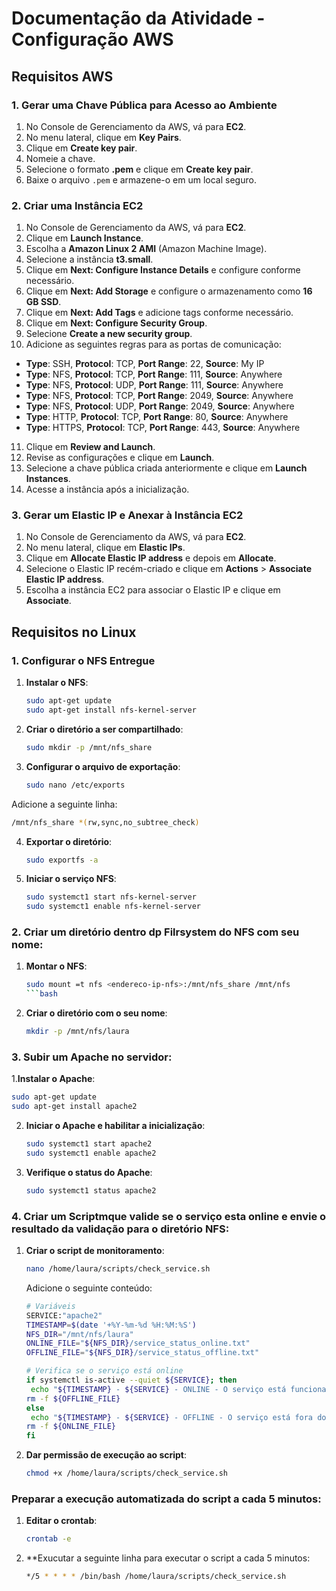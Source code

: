 # Documentação da Atividade - Configuração AWS

## Requisitos AWS

### 1. Gerar uma Chave Pública para Acesso ao Ambiente

1. No Console de Gerenciamento da AWS, vá para **EC2**.
2. No menu lateral, clique em **Key Pairs**.
3. Clique em **Create key pair**.
4. Nomeie a chave.
5. Selecione o formato **.pem** e clique em **Create key pair**.
6. Baixe o arquivo `.pem` e armazene-o em um local seguro.

### 2. Criar uma Instância EC2

1. No Console de Gerenciamento da AWS, vá para **EC2**.
2. Clique em **Launch Instance**.
3. Escolha a **Amazon Linux 2 AMI** (Amazon Machine Image).
4. Selecione a instância **t3.small**.
5. Clique em **Next: Configure Instance Details** e configure conforme necessário.
6. Clique em **Next: Add Storage** e configure o armazenamento como **16 GB SSD**.
7. Clique em **Next: Add Tags** e adicione tags conforme necessário.
8. Clique em **Next: Configure Security Group**.
9. Selecione **Create a new security group**.
10. Adicione as seguintes regras para as portas de comunicação:
   - **Type**: SSH, **Protocol**: TCP, **Port Range**: 22, **Source**: My IP
   - **Type**: NFS, **Protocol**: TCP, **Port Range**: 111, **Source**: Anywhere
   - **Type**: NFS, **Protocol**: UDP, **Port Range**: 111, **Source**: Anywhere
   - **Type**: NFS, **Protocol**: TCP, **Port Range**: 2049, **Source**: Anywhere
   - **Type**: NFS, **Protocol**: UDP, **Port Range**: 2049, **Source**: Anywhere
   - **Type**: HTTP, **Protocol**: TCP, **Port Range**: 80, **Source**: Anywhere
   - **Type**: HTTPS, **Protocol**: TCP, **Port Range**: 443, **Source**: Anywhere
11. Clique em **Review and Launch**.
12. Revise as configurações e clique em **Launch**.
13. Selecione a chave pública criada anteriormente e clique em **Launch Instances**.
14. Acesse a instância após a inicialização.

### 3. Gerar um Elastic IP e Anexar à Instância EC2

1. No Console de Gerenciamento da AWS, vá para **EC2**.
2. No menu lateral, clique em **Elastic IPs**.
3. Clique em **Allocate Elastic IP address** e depois em **Allocate**.
4. Selecione o Elastic IP recém-criado e clique em **Actions** > **Associate Elastic IP address**.
5. Escolha a instância EC2 para associar o Elastic IP e clique em **Associate**.

## Requisitos no Linux

### 1. Configurar o NFS Entregue

1. **Instalar o NFS**:
   ```bash
   sudo apt-get update
   sudo apt-get install nfs-kernel-server

2. **Criar o diretório a ser compartilhado**:
   ```bash
   sudo mkdir -p /mnt/nfs_share

3. **Configurar o arquivo de exportação**:
   ```bash
   sudo nano /etc/exports
   
Adicione a seguinte linha:
   ```bash
   /mnt/nfs_share *(rw,sync,no_subtree_check)
   ```

4. **Exportar o diretório**:
   ```bash
   sudo exportfs -a
      ```

5. **Iniciar o serviço NFS**:
   ```bash
   sudo systemct1 start nfs-kernel-server
   sudo systemct1 enable nfs-kernel-server
      ```

### 2. Criar um diretório dentro dp Filrsystem do NFS com seu nome:
1. **Montar o NFS**:
   ```bash
   sudo mount =t nfs <endereco-ip-nfs>:/mnt/nfs_share /mnt/nfs
   ```bash
2. **Criar o diretório com o seu nome**:
   ```bash
   mkdir -p /mnt/nfs/laura
   ```
   
### 3. Subir um Apache no servidor:
1.**Instalar o Apache**:
   ```bash
   sudo apt-get update
   sudo apt-get install apache2
   ```

2. **Iniciar o Apache e habilitar a inicialização**:
      ```bash
   sudo systemct1 start apache2
   sudo systemct1 enable apache2
   ```
      
3. **Verifique o status do Apache**:
      ```bash
   sudo systemct1 status apache2
   ```

### 4. Criar um Scriptmque valide se o serviço esta online e envie o resultado da validação para o diretório NFS:
1. **Criar o script de monitoramento**:
      ```bash
   nano /home/laura/scripts/check_service.sh
   ```
   Adicione o seguinte conteúdo:
      ```bash
   # Variáveis
      SERVICE:"apache2"
      TIMESTAMP=$(date '+%Y-%m-%d %H:%M:%S')
      NFS_DIR="/mnt/nfs/laura"
      ONLINE_FILE="${NFS_DIR}/service_status_online.txt"
      OFFLINE_FILE="${NFS_DIR}/service_status_offline.txt"

   # Verifica se o serviço está online
      if systemctl is-active --quiet ${SERVICE}; then
       echo "${TIMESTAMP} - ${SERVICE} - ONLINE - O serviço está funcionando corretamente." >> ${ONLINE_FILE}
    rm -f ${OFFLINE_FILE}
      else
       echo "${TIMESTAMP} - ${SERVICE} - OFFLINE - O serviço está fora do ar." >> ${OFFLINE_FILE}
    rm -f ${ONLINE_FILE}
      fi
   ```
2. **Dar permissão de execução ao script**:
      ```bash
      chmod +x /home/laura/scripts/check_service.sh
   ```

### Preparar a execução automatizada do script a cada 5 minutos:
1. **Editar o crontab**:
      ```bash
      crontab -e
   ```

2. **Exucutar a seguinte linha para executar o script a cada 5 minutos:
      ```bash
      */5 * * * * /bin/bash /home/laura/scripts/check_service.sh
   ```
